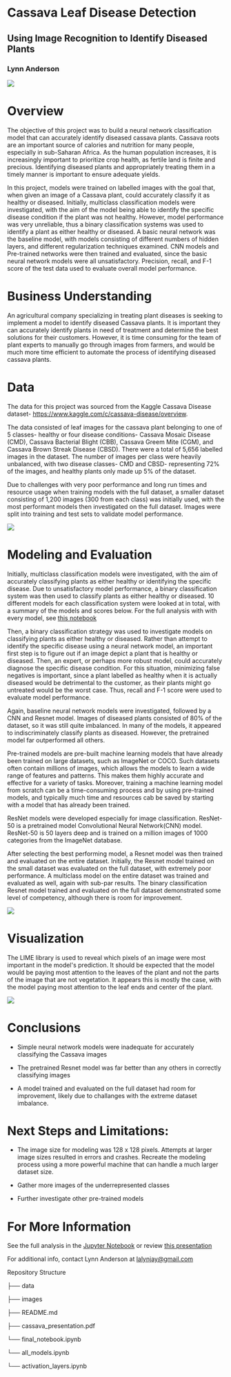 
# Cassava Leaf Disease Detection


## Using Image Recognition to Identify Diseased Plants

### Lynn Anderson

![](https://github.com/lalynjay/cassava_classification/blob/main/images/cassava-1.jpg)



# Overview

The objective of this project was to build a neural network classification model  that can accurately identify diseased cassava plants. Cassava roots are an important source of calories and nutrition for many people, especially in sub-Saharan Africa. As the human population increases, it is increasingly important to prioritize crop health, as fertile land is finite and precious. Identifying diseased plants and appropriately treating them in a timely manner is important to ensure adequate yields. 

In this project, models were trained on labelled images with the goal that, when given an image of a Cassava plant, could accurately classify it as healthy or diseased. Initially, multiclass classification models were investigated, with the aim of the model being able to identify the specific disease condition if the plant was not healthy. However, model performance was very unreliable, thus a binary classification systems was used to identify a plant as either healthy or diseased. A basic neural network was the baseline model, with models consisting of different numbers of hidden layers, and different regularization techniques examined. CNN models and Pre-trained networks were then trained and evaluated, since the basic neural network models were all unsatisfactory. Precision, recall, and F-1 score of the test data used to evaluate overall model performance.


# Business Understanding

An agricultural company specializing in treating plant diseases is seeking to implement a model to identify diseased Cassava plants. It is important they can accurately identify plants in need of treatment and determine the best solutions for their customers. However, it is time consuming for the team of plant experts to manually go through images from farmers, and would be much more time efficient to automate the process of identifying diseased cassava plants. 


# Data 

The data for this project was sourced  from the Kaggle Cassava Disease dataset- https://www.kaggle.com/c/cassava-disease/overview. 

The data consisted of leaf images for the cassava plant belonging to one of 5 classes- healthy or four disease
conditions- Cassava Mosaic Disease (CMD), Cassava Bacterial Blight (CBB), Cassava Greem Mite (CGM), and Cassava Brown Streak Disease (CBSD). There were a total of 5,656 labelled images in the dataset. The number of images per class were heavily unbalanced, with two disease classes- CMD and CBSD- representing 72% of the images, and healthy plants only made up 5% of the dataset.

Due to challenges with very poor performance and long run times and resource usage when training models with the full dataset, a smaller dataset consisting of 1,200 images (300 from each class) was initially used, with the most performant models then investigated on the full dataset. Images were split into training and test sets to validate model performance. 


![](https://github.com/lalynjay/cassava_classification/blob/main/images/bar_chart_1.png)

# Modeling and Evaluation

Initially, multiclass classification models were investigated, with the aim of accurately classifying plants as either healthy or identifying the specific disease. Due to unsatisfactory model performance, a binary classification system was then used to classify plants as either healthy or diseased. 10 different models for each classification system were looked at in total, with a summary of the models and scores below. For the full analysis with with every model, see 
[this notebook](https://github.com/lalynjay/cassava_classification/blob/main/Time_series_analysis.ipynb)  


Then, a binary classification strategy was used to investigate models on classifying plants as either healthy or diseased. Rather than attempt to identify the specific disease using a neural network model, an important first step is to figure out if an image depict a plant that is healthy or diseased. Then, an expert, or perhaps more robust model, could accurately diagnose the specific disease condition. For this situation, minimizing false negatives is important, since a plant labelled as healthy when it is actually diseased would be detrimental to the customer, as their plants might go untreated would be the worst case. Thus, recall and F-1 score were used to evaluate model performance.

Again, baseline neural network models were investigated, followed by a CNN and Resnet model. Images of diseased plants consisted of 80% of the dataset, so it was still quite imbalanced. In many of the models, it appeared to indiscriminately classify plants as diseased. However, the pretrained model far outperformed all others. 

Pre-trained models are pre-built machine learning models that have already been trained on large datasets, such as ImageNet or COCO. Such datasets often contain millions of images, which allows the models to learn a wide range of features and patterns. This makes them highly accurate and effective for a variety of tasks. Moreover, training a machine learning model from scratch can be a time-consuming process and by using pre-trained models, and typically much time and resources cab be saved by starting with a model that has already been trained.

ResNet models were developed especially for image classification. ResNet-50 is a pretrained model Convolutional Neural Network(CNN) model. ResNet-50 is 50 layers deep and is trained on a million images of 1000 categories from the ImageNet database. 

After selecting the best performing model, a Resnet model was then trained and evaluated on the entire dataset. Initially, the Resnet model trained on the small dataset was evaluated on the full dataset, with extremely poor performance. A multiclass model on the entire dataset was trained and evaluated as well, again with sub-par results. The binary classification Resnet model trained and evaluated on the full dataset demonstrated some level of competency, although there is room for improvement. 



![](https://github.com/lalynjay/cassava_classification/blob/main/images/all_cnf.png) 



# Visualization 


The LIME library is used to reveal which pixels of an image were most important in the model's prediction. It should be expected that the model would be paying most attention to the leaves of the plant and not the parts of the image that are not vegetation. It appears this is mostly the case, with the model paying most attention to the leaf ends and center of the plant.


![](https://github.com/lalynjay/cassava_classification/blob/main/images/lime_plant.png)



# Conclusions


   * Simple neural network models were inadequate for accurately classifying the Cassava images
   

   * The pretrained Resnet model was far better than any others in correctly classifying images
   
    
   * A model trained and evaluated on the full dataset had room for improvement, likely due to challanges with the extreme dataset imbalance.
   
  

# Next Steps and Limitations: 


   * The image size for modeling was 128 x 128 pixels. Attempts at larger image sizes resulted in errors and crashes. Recreate the modeling process using a more powerful machine that can handle a much larger dataset size. 
    
   * Gather more images of the underrepresented classes
    
   * Further investigate other pre-trained models




# For More Information

See the full analysis in the [Jupyter Notebook](https://github.com/lalynjay/cassava_classification/blob/main/final_notebook.ipynb) or review [this presentation](https://github.com/lalynjay/cassava_classification/blob/main/presentation.pdf)

For additional info, contact Lynn Anderson at lalynjay@gmail.com

Repository Structure

├── data 

├── images

├── README.md

├── cassava_presentation.pdf

└── final_notebook.ipynb

└── all_models.ipynb

└── activation_layers.ipynb


